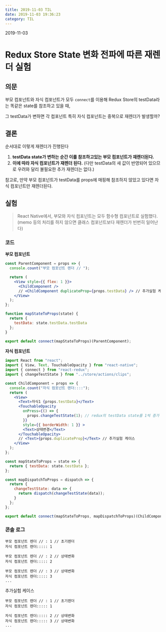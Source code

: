 ```yaml
---
title: 2019-11-03 TIL
date: 2019-11-03 19:36:23
category: TIL
---
```


2019-11-03

# Redux Store State 변화 전파에 따른 재렌더 실험

## 의문

부모 컴포넌트와 자식 컴포넌트가 모두 `connect`를 이용해 Redux Store의 testData라는 똑같은 state를 참조하고 있을 때,

그 testData가 변하면 각 컴포넌트 특히 자식 컴포넌트는 중복으로 재렌더가 발생할까?


## 결론

순서대로 이렇게 재렌더가 진행된다

1. **testData state가 변하는 순간 이를 참조하고있는 부모 컴포넌트가 재렌더된다.**
2. **이에 따라 자식 컴포넌트가 재렌더 된다.** (다만 testData의 새 값이 반영되어 있으므로 우려와 달리 불필요한 추가 재렌더는 없다.)

참고로, 만약 부모 컴포넌트가 testData를 props에 매핑해 참조하지 않았고 있다면 자식 컴포넌트만 재렌더된다.

## 실험

> React Native에서, 부모와 자식 컴포넌트는 모두 함수형 컴포넌트로 실험했다. (memo 등의 처리를 하지 않으면 클래스 컴포넌트보다 재렌더가 빈번히 일어난다)

### 코드

**부모 컴포넌트**
```jsx
const ParentComponent = props => {
  console.count("부모 컴포넌트 렌더 // ");

  return (
    <View style={{ flex: 1 }}>
      <ChildComponent />
      // <ChildComponent duplicateProp={props.testData} /> // 추가실험 케이스
    </View>
  );
};

function mapStateToProps(state) {
  return {
    testData: state.testData.testData
  };
}

export default connect(mapStateToProps)(ParentComponent);
```

**자식 컴포넌트**
```jsx
import React from "react";
import { View, Text, TouchableOpacity } from "react-native";
import { connect } from "react-redux";
import { changeTestState } from "../store/actions/clips";

const ChildComponent = props => {
  console.count("자식 컴포넌트 렌더::::");
  return (
    <View>
      <Text>자식1 {props.testData}</Text>
      <TouchableOpacity
        onPress={() => {
          props.changeTestState(1); // redux의 testData state를 1씩 증가
        }}
        style={{ borderWidth: 1 }} >
        <Text>상태변경</Text>
      </TouchableOpacity>
      // <Text>{props.duplicateProp}</Text> // 추가실험 케이스
    </View>
  );
};

const mapStateToProps = state => {
  return { testData: state.testData };
};

const mapDispatchToProps = dispatch => {
  return {
    changeTestState: data => {
      return dispatch(changeTestState(data));
    }
  };
};

export default connect(mapStateToProps, mapDispatchToProps)(ChildComponent);

```

### 콘솔 로그
```
부모 컴포넌트 렌더 // : 1 // 초기렌더
자식 컴포넌트 렌더::::: 1

부모 컴포넌트 렌더 // : 2 // 상태변화
자식 컴포넌트 렌더::::: 2

부모 컴포넌트 렌더 // : 3 // 상태변화
자식 컴포넌트 렌더::::: 3
...
```

추가실험 케이스
```
부모 컴포넌트 렌더 // : 1 // 초기렌더
자식 컴포넌트 렌더::::: 1

자식 컴포넌트 렌더::::: 2 // 상태변화
자식 컴포넌트 렌더::::: 3 // 상태변화
...
```
